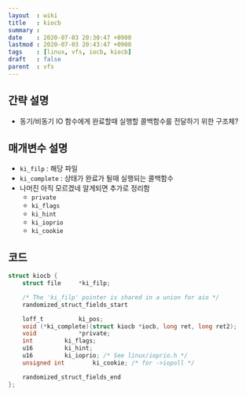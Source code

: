 ```yaml
---
layout  : wiki
title   : kiocb
summary : 
date    : 2020-07-03 20:30:47 +0900
lastmod : 2020-07-03 20:43:47 +0900
tags    : [linux, vfs, iocb, kiocb]
draft   : false
parent  : vfs
---
```


## 간략 설명
 * 동기/비동기 IO 함수에게 완료할때 실행할 콜백함수를 전달하기 위한 구조체?
 
## 매개변수 설명
 * `ki_filp` : 해당 파일
 * `ki_complete` : 상태가 완료가 될때 실행되는 콜백함수
 * 나머진 아직 모르겠네 알게되면 추가로 정리함
   * `private` 
   * `ki_flags`
   * `ki_hint`
   * `ki_ioprio`
   * `ki_cookie`

## 코드 
```c
struct kiocb {
	struct file		*ki_filp;

	/* The 'ki_filp' pointer is shared in a union for aio */
	randomized_struct_fields_start

	loff_t			ki_pos;
	void (*ki_complete)(struct kiocb *iocb, long ret, long ret2);
	void			*private;
	int			ki_flags;
	u16			ki_hint;
	u16			ki_ioprio; /* See linux/ioprio.h */
	unsigned int		ki_cookie; /* for ->iopoll */

	randomized_struct_fields_end
};
```


